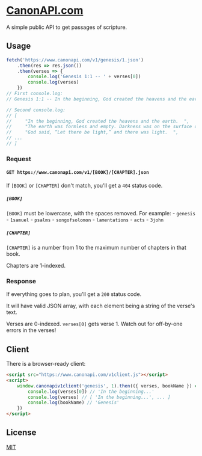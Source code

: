 # [CanonAPI.com](https://www.canonapi.com/)

A simple public API to get passages of scripture.

## Usage

```js
fetch('https://www.canonapi.com/v1/genesis/1.json')
	.then(res => res.json())
	.then(verses => {
		console.log('Genesis 1:1 -- ' + verses[0])
		console.log(verses)
	})
// First console.log:
// Genesis 1:1 -- In the beginning, God created the heavens and the earth.

// Second console.log:
// [
//     "In the beginning, God created the heavens and the earth.  ",
//     "The earth was formless and empty. Darkness was on the surface of the deep and God’s Spirit was hovering over the surface of the waters. ",
//     "God said, “Let there be light,” and there was light.  ",
// ...
// ]
```

### Request

#### `GET https://www.canonapi.com/v1/[BOOK]/[CHAPTER].json`

If `[BOOK]` or `[CHAPTER]` don't match, you'll get a `404` status code.

##### `[BOOK]`

`[BOOK]` must be lowercase, with the spaces removed. For example:
	- `genesis`
	- `1samuel`
	- `psalms`
	- `songofsolomon`
	- `lamentations`
	- `acts`
	- `3john`

##### `[CHAPTER]`

`[CHAPTER]` is a number from 1 to the maximum number of chapters in that book.

Chapters are 1-indexed.


### Response

If everything goes to plan, you'll get a `200` status code.

It will have valid JSON array, with each element being a string of the verse's text.

Verses are 0-indexed. `verses[0]` gets verse 1. Watch out for off-by-one errors in the verses!


## Client

There is a browser-ready client:
```html
<script src="https://www.canonapi.com/v1client.js"></script>
<script>
	window.canonapiv1client('genesis', 1).then(({ verses, bookName }) => {
		console.log(verses[0]) // 'In the beginning...'
		console.log(verses) // [ 'In the beginning...', ... ]
		console.log(bookName) // 'Genesis'
	})
</script>
```

## License

[MIT](https://choosealicense.com/licenses/mit)
